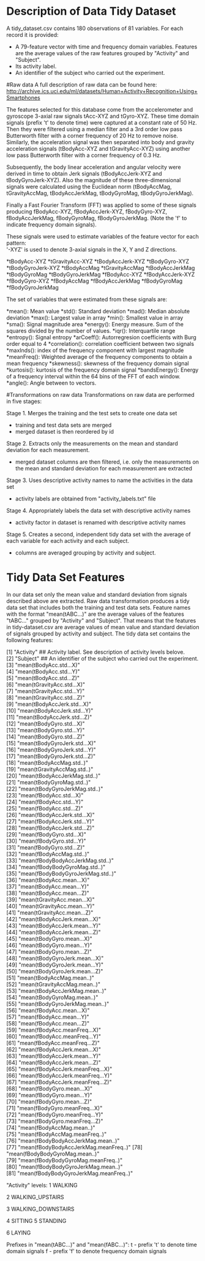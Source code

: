 Description of Data Tidy Dataset
=========================
A tidy_dataset.csv contains 180 observations of 81 variables. For each record it is provided:
* A 79-feature vector with time and frequency domain variables. Features are the average values of the raw features grouped by "Activity" and "Subject".
* Its activity label. 
* An identifier of the subject who carried out the experiment.

#Raw data
A full description of raw data can be found here:
http://archive.ics.uci.edu/ml/datasets/Human+Activity+Recognition+Using+Smartphones

The features selected for this database come from the accelerometer and gyroscope 3-axial raw signals tAcc-XYZ and tGyro-XYZ. These time domain signals (prefix 't' to denote time) were captured at a constant rate of 50 Hz. Then they were filtered using a median filter and a 3rd order low pass Butterworth filter with a corner frequency of 20 Hz to remove noise. Similarly, the acceleration signal was then separated into body and gravity acceleration signals (tBodyAcc-XYZ and tGravityAcc-XYZ) using another low pass Butterworth filter with a corner frequency of 0.3 Hz. 

Subsequently, the body linear acceleration and angular velocity were derived in time to obtain Jerk signals (tBodyAccJerk-XYZ and tBodyGyroJerk-XYZ). Also the magnitude of these three-dimensional signals were calculated using the Euclidean norm (tBodyAccMag, tGravityAccMag, tBodyAccJerkMag, tBodyGyroMag, tBodyGyroJerkMag). 

Finally a Fast Fourier Transform (FFT) was applied to some of these signals producing fBodyAcc-XYZ, fBodyAccJerk-XYZ, fBodyGyro-XYZ, fBodyAccJerkMag, fBodyGyroMag, fBodyGyroJerkMag. (Note the 'f' to indicate frequency domain signals). 

These signals were used to estimate variables of the feature vector for each pattern:  
'-XYZ' is used to denote 3-axial signals in the X, Y and Z directions.

*tBodyAcc-XYZ
*tGravityAcc-XYZ
*tBodyAccJerk-XYZ
*tBodyGyro-XYZ
*tBodyGyroJerk-XYZ
*tBodyAccMag
*tGravityAccMag
*tBodyAccJerkMag
*tBodyGyroMag
*tBodyGyroJerkMag
*fBodyAcc-XYZ
*fBodyAccJerk-XYZ
*fBodyGyro-XYZ
*fBodyAccMag
*fBodyAccJerkMag
*fBodyGyroMag
*fBodyGyroJerkMag

The set of variables that were estimated from these signals are: 

*mean(): Mean value
*std(): Standard deviation
*mad(): Median absolute deviation 
*max(): Largest value in array
*min(): Smallest value in array
*sma(): Signal magnitude area
*energy(): Energy measure. Sum of the squares divided by the number of values. 
*iqr(): Interquartile range 
*entropy(): Signal entropy
*arCoeff(): Autorregresion coefficients with Burg order equal to 4
*correlation(): correlation coefficient between two signals
*maxInds(): index of the frequency component with largest magnitude
*meanFreq(): Weighted average of the frequency components to obtain a mean frequency
*skewness(): skewness of the frequency domain signal 
*kurtosis(): kurtosis of the frequency domain signal 
*bandsEnergy(): Energy of a frequency interval within the 64 bins of the FFT of each window.
*angle(): Angle between to vectors.


#Transformations on raw data
Transformations on raw data are performed in five stages: 

Stage 1. Merges the training and the test sets to create one data set
* training and test data sets are merged 
* merged dataset is then reordered by id

Stage 2. Extracts only the measurements on the mean and standard deviation for each measurement.
* merged dataset columns are then filtered, i.e. only  the measurements on the mean and standard deviation for each measurement are extracted


Stage 3. Uses descriptive activity names to name the activities in the data set
* activity labels are obtained from "activity_labels.txt" file 

Stage 4. Appropriately labels the data set with descriptive activity names
* activity factor in dataset is renamed with descriptive activity names

Stage 5. Creates a second, independent tidy data set with the average of each variable for each activity and each subject.
* columns are averaged grouping by activity and subject.

# Tidy Data Set Features
In our data set only the mean value and standard deviation from signals described above are extracted. Raw data transformation produces a tidy data set that includes both the training and 
test data sets. Feature names with the format "mean(tABC...)" are the average values of the features "tABC..." grouped by "Activity" and "Subject". That means that the features in tidy-dataset.csv are average values of mean value and standard deviation of signals grouped by activity and subject. The tidy data set contains the following features:

 [1] "Activity" ##  Activity label. See description of activity levels belove.                         
 [2] "Subject"  ##  An identifier of the subject who carried out the experiment.                             
 [3] "mean(tBodyAcc.std...X)"               
 [4] "mean(tBodyAcc.std...Y)"               
 [5] "mean(tBodyAcc.std...Z)"               
 [6] "mean(tGravityAcc.std...X)"            
 [7] "mean(tGravityAcc.std...Y)"            
 [8] "mean(tGravityAcc.std...Z)"            
 [9] "mean(tBodyAccJerk.std...X)"           
[10] "mean(tBodyAccJerk.std...Y)"           
[11] "mean(tBodyAccJerk.std...Z)"           
[12] "mean(tBodyGyro.std...X)"              
[13] "mean(tBodyGyro.std...Y)"              
[14] "mean(tBodyGyro.std...Z)"              
[15] "mean(tBodyGyroJerk.std...X)"          
[16] "mean(tBodyGyroJerk.std...Y)"          
[17] "mean(tBodyGyroJerk.std...Z)"          
[18] "mean(tBodyAccMag.std..)"              
[19] "mean(tGravityAccMag.std..)"           
[20] "mean(tBodyAccJerkMag.std..)"          
[21] "mean(tBodyGyroMag.std..)"             
[22] "mean(tBodyGyroJerkMag.std..)"         
[23] "mean(fBodyAcc.std...X)"               
[24] "mean(fBodyAcc.std...Y)"               
[25] "mean(fBodyAcc.std...Z)"               
[26] "mean(fBodyAccJerk.std...X)"           
[27] "mean(fBodyAccJerk.std...Y)"           
[28] "mean(fBodyAccJerk.std...Z)"           
[29] "mean(fBodyGyro.std...X)"              
[30] "mean(fBodyGyro.std...Y)"              
[31] "mean(fBodyGyro.std...Z)"              
[32] "mean(fBodyAccMag.std..)"              
[33] "mean(fBodyBodyAccJerkMag.std..)"      
[34] "mean(fBodyBodyGyroMag.std..)"         
[35] "mean(fBodyBodyGyroJerkMag.std..)"     
[36] "mean(tBodyAcc.mean...X)"              
[37] "mean(tBodyAcc.mean...Y)"              
[38] "mean(tBodyAcc.mean...Z)"              
[39] "mean(tGravityAcc.mean...X)"           
[40] "mean(tGravityAcc.mean...Y)"           
[41] "mean(tGravityAcc.mean...Z)"           
[42] "mean(tBodyAccJerk.mean...X)"          
[43] "mean(tBodyAccJerk.mean...Y)"          
[44] "mean(tBodyAccJerk.mean...Z)"          
[45] "mean(tBodyGyro.mean...X)"             
[46] "mean(tBodyGyro.mean...Y)"             
[47] "mean(tBodyGyro.mean...Z)"             
[48] "mean(tBodyGyroJerk.mean...X)"         
[49] "mean(tBodyGyroJerk.mean...Y)"         
[50] "mean(tBodyGyroJerk.mean...Z)"         
[51] "mean(tBodyAccMag.mean..)"             
[52] "mean(tGravityAccMag.mean..)"          
[53] "mean(tBodyAccJerkMag.mean..)"         
[54] "mean(tBodyGyroMag.mean..)"            
[55] "mean(tBodyGyroJerkMag.mean..)"        
[56] "mean(fBodyAcc.mean...X)"              
[57] "mean(fBodyAcc.mean...Y)"              
[58] "mean(fBodyAcc.mean...Z)"              
[59] "mean(fBodyAcc.meanFreq...X)"          
[60] "mean(fBodyAcc.meanFreq...Y)"          
[61] "mean(fBodyAcc.meanFreq...Z)"          
[62] "mean(fBodyAccJerk.mean...X)"          
[63] "mean(fBodyAccJerk.mean...Y)"          
[64] "mean(fBodyAccJerk.mean...Z)"          
[65] "mean(fBodyAccJerk.meanFreq...X)"      
[66] "mean(fBodyAccJerk.meanFreq...Y)"      
[67] "mean(fBodyAccJerk.meanFreq...Z)"      
[68] "mean(fBodyGyro.mean...X)"             
[69] "mean(fBodyGyro.mean...Y)"             
[70] "mean(fBodyGyro.mean...Z)"             
[71] "mean(fBodyGyro.meanFreq...X)"         
[72] "mean(fBodyGyro.meanFreq...Y)"         
[73] "mean(fBodyGyro.meanFreq...Z)"         
[74] "mean(fBodyAccMag.mean..)"             
[75] "mean(fBodyAccMag.meanFreq..)"         
[76] "mean(fBodyBodyAccJerkMag.mean..)"     
[77] "mean(fBodyBodyAccJerkMag.meanFreq..)" 
[78] "mean(fBodyBodyGyroMag.mean..)"        
[79] "mean(fBodyBodyGyroMag.meanFreq..)"    
[80] "mean(fBodyBodyGyroJerkMag.mean..)"    
[81] "mean(fBodyBodyGyroJerkMag.meanFreq..)"


"Activity" levels:
 1 WALKING

 2 WALKING_UPSTAIRS

 3 WALKING_DOWNSTAIRS

 4 SITTING
5 STANDING

 6 LAYING


Prefixes in "mean(tABC...)" and "mean(fABC...)":
 t - prefix 't' to denote time domain signals
 f - prefix 'f' to denote frequency domain signals
